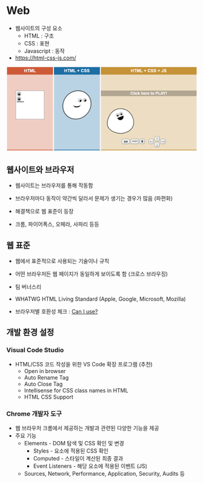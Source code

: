 # Web

- 웹사이트의 구성 요소
  - HTML : 구조
  - CSS : 표현
  - Javascript : 동작
- https://html-css-js.com/

![image-20220830145451942](01_Web.assets/image-20220830145451942.png)

## 웹사이트와 브라우저

- 웹사이트는 브라우저를 통해 작동함
- 브라우저마다 동작이 약간씩 달라서 문제가 생기는 경우가 많음 (파편화)
- 해결책으로 웹 표준이 등장

- 크롬, 파이어폭스, 오페라, 사파리 등등

## 웹 표준

- 웹에서 표준적으로 사용되는 기술이나 규칙
- 어떤 브라우저든 웹 페이지가 동일하게 보이도록 함 (크로스 브라우징)

- 팀 버너스리

- WHATWG HTML Living Standard (Apple, Google, Microsoft, Mozilla)

- 브라우저별 호환성 체크 : [Can I use?](https://caniuse.com/)

## 개발 환경 설정

### Visual Code Studio

- HTML/CSS 코드 작성을 위한 VS Code 확장 프로그램 (추천)
  - Open in browser
  - Auto Rename Tag
  - Auto Close Tag
  - Intellisense for CSS class names in HTML
  - HTML CSS Support

### Chrome 개발자 도구

- 웹 브라우저 크롬에서 제공하는 개발과 관련된 다양한 기능을 제공
- 주요 기능
  - Elements - DOM 탐색 및 CSS 확인 및 변경
    - Styles - 요소에 적용된 CSS 확인
    - Computed - 스타일이 계산된 최종 결과
    - Event Listeners - 해당 요소에 적용된 이벤트 (JS)
  - Sources, Network, Performance, Application, Security, Audits 등